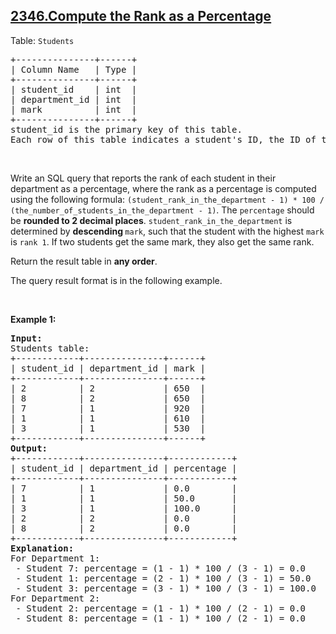 ## [2346.Compute the Rank as a Percentage](https://leetcode.com/problems/compute-the-rank-as-a-percentage/)
<p>Table: <code>Students</code></p>

<pre>
+---------------+------+
| Column Name   | Type |
+---------------+------+
| student_id    | int  |
| department_id | int  |
| mark          | int  |
+---------------+------+
student_id is the primary key of this table.
Each row of this table indicates a student&#39;s ID, the ID of the department in which the student enrolled, and their mark in the exam.
</pre>

<p>&nbsp;</p>

<p>Write an SQL query that reports the rank of each student in their department as a percentage, where the rank as a percentage is computed using the following formula: <code>(student_rank_in_the_department - 1) * 100 / (the_number_of_students_in_the_department - 1)</code>. The <code>percentage</code> should be <strong>rounded to 2 decimal places</strong>. <code>student_rank_in_the_department</code> is determined by <strong>descending</strong><b> </b><code>mark</code>, such that the student with the highest <code>mark</code> is <code>rank 1</code>. If two students get the same mark, they also get the same rank.</p>

<p>Return the result table in <strong>any order</strong>.</p>

<p>The query result format is in the following example.</p>

<p>&nbsp;</p>
<p><strong class="example">Example 1:</strong></p>

<pre>
<strong>Input:</strong> 
Students table:
+------------+---------------+------+
| student_id | department_id | mark |
+------------+---------------+------+
| 2          | 2             | 650  |
| 8          | 2             | 650  |
| 7          | 1             | 920  |
| 1          | 1             | 610  |
| 3          | 1             | 530  |
+------------+---------------+------+
<strong>Output:</strong> 
+------------+---------------+------------+
| student_id | department_id | percentage |
+------------+---------------+------------+
| 7          | 1             | 0.0        |
| 1          | 1             | 50.0       |
| 3          | 1             | 100.0      |
| 2          | 2             | 0.0        |
| 8          | 2             | 0.0        |
+------------+---------------+------------+
<strong>Explanation:</strong> 
For Department 1:
 - Student 7: percentage = (1 - 1) * 100 / (3 - 1) = 0.0
 - Student 1: percentage = (2 - 1) * 100 / (3 - 1) = 50.0
 - Student 3: percentage = (3 - 1) * 100 / (3 - 1) = 100.0
For Department 2:
 - Student 2: percentage = (1 - 1) * 100 / (2 - 1) = 0.0
 - Student 8: percentage = (1 - 1) * 100 / (2 - 1) = 0.0
</pre>
